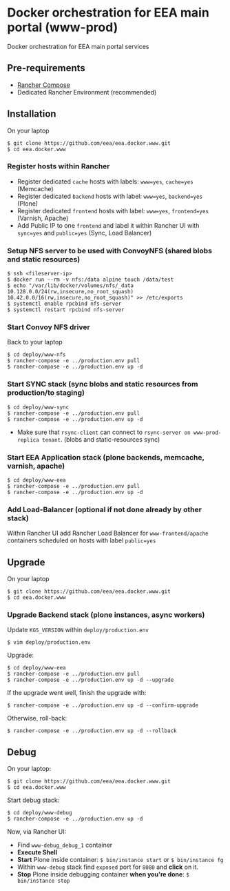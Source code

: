 # Docker orchestration for EEA main portal (www-prod)

Docker orchestration for EEA main portal services

## Pre-requirements

* [Rancher Compose](http://docs.rancher.com/rancher/rancher-compose/)
* Dedicated Rancher Environment (recommended)

## Installation

On your laptop

    $ git clone https://github.com/eea/eea.docker.www.git
    $ cd eea.docker.www

### Register hosts within Rancher

* Register dedicated `cache` hosts with labels: `www=yes`, `cache=yes` (Memcache)
* Register dedicated `backend` hosts with label: `www=yes`, `backend=yes` (Plone)
* Register dedicated `frontend` hosts with label: `www=yes`, `frontend=yes` (Varnish, Apache)
* Add Public IP to one `frontend` and label it within Rancher UI with `sync=yes` and `public=yes` (Sync, Load Balancer)

### Setup NFS server to be used with ConvoyNFS (shared blobs and static resources)

    $ ssh <fileserver-ip>
    $ docker run --rm -v nfs:/data alpine touch /data/test
    $ echo "/var/lib/docker/volumes/nfs/_data 10.128.0.0/24(rw,insecure,no_root_squash) 10.42.0.0/16(rw,insecure,no_root_squash)" >> /etc/exports
    $ systemctl enable rpcbind nfs-server
    $ systemctl restart rpcbind nfs-server

### Start Convoy NFS driver

Back to your laptop

    $ cd deploy/www-nfs
    $ rancher-compose -e ../production.env pull
    $ rancher-compose -e ../production.env up -d

### Start SYNC stack (sync blobs and static resources from production/to staging)

    $ cd deploy/www-sync
    $ rancher-compose -e ../production.env pull
    $ rancher-compose -e ../production.env up -d

* Make sure that `rsync-client` can connect to `rsync-server on www-prod-replica tenant`. (blobs and static-resources sync)


### Start EEA Application stack (plone backends, memcache, varnish, apache)

    $ cd deploy/www-eea
    $ rancher-compose -e ../production.env pull
    $ rancher-compose -e ../production.env up -d

### Add Load-Balancer (optional if not done already by other stack)

Within Rancher UI add Rancher Load Balancer for `www-frontend/apache` containers
scheduled on hosts with label `public=yes`

## Upgrade

On your laptop

    $ git clone https://github.com/eea/eea.docker.www.git
    $ cd eea.docker.www

### Upgrade Backend stack (plone instances, async workers)

Update `KGS_VERSION` within `deploy/production.env`

    $ vim deploy/production.env

Upgrade:

    $ cd deploy/www-eea
    $ rancher-compose -e ../production.env pull
    $ rancher-compose -e ../production.env up -d --upgrade

If the upgrade went well, finish the upgrade with:

    $ rancher-compose -e ../production.env up -d --confirm-upgrade

Otherwise, roll-back:

    $ rancher-compose -e ../production.env up -d --rollback

## Debug

On your laptop:

    $ git clone https://github.com/eea/eea.docker.www.git
    $ cd eea.docker.www

Start debug stack:

    $ cd deploy/www-debug
    $ rancher-compose -e ../production.env up -d

Now, via Rancher UI:

* Find `www-debug_debug_1` container
* **Execute Shell**
* **Start** Plone inside container: `$ bin/instance start` or `$ bin/instance fg`
* Within `www-debug` stack find `exposed` port for `8080` and **click** on it.
* **Stop** Plone inside debugging container **when you're done**: `$ bin/instance stop`
